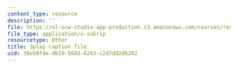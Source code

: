```yaml
---
content_type: resource
description: ''
file: https://ol-ocw-studio-app-production.s3.amazonaws.com/courses/res-3-003-learn-to-build-your-own-videogame-with-the-unity-game-engine-and-microsoft-kinect-january-iap-2017/38e50f4edb10568d8263c2d7dd2d6202_zNesxH6wiAg.vtt
file_type: application/x-subrip
resourcetype: Other
title: 3play caption file
uid: 38e50f4e-db10-568d-8263-c2d7dd2d6202
---
```

